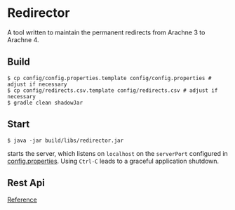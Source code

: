 # Redirector

A tool written to maintain the permanent redirects from Arachne 3 to Arachne 4.

## Build 

```
$ cp config/config.properties.template config/config.properties # adjust if necessary
$ cp config/redirects.csv.template config/redirects.csv # adjust if necessary
$ gradle clean shadowJar
```

## Start 

```
$ java -jar build/libs/redirector.jar
```

starts the server, which listens on `localhost` on the `serverPort`
configured in [config.properties](config/config.properties.template).
Using `Ctrl-C` leads to a graceful application shutdown.

## Rest Api

[Reference](docs/rest-api-reference.md)